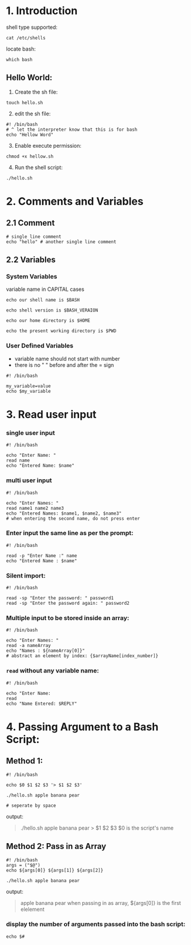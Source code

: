 # 1. Introduction
shell type supported:  
```
cat /etc/shells 
```

locate bash: 
```
which bash
```

## Hello World: 

1. Create the sh file: 
```
touch hello.sh 
```

2. edit the sh file: 
```
#! /bin/bash 
# ^ let the interpreter know that this is for bash 
echo "Hellow Word"
```

3. Enable execute permission: 
```
chmod +x hellow.sh 
```

4. Run the shell script: 
```
./hello.sh
```

# 2. Comments and Variables
## 2.1 Comment 

```
# single line comment 
echo "hello" # another single line comment
```

## 2.2 Variables 

### System Variables 
variable name in CAPITAL cases 

```
echo our shell name is $BASH 
```

```
echo shell version is $BASH_VERAION
```

```
echo our home directory is $HOME
```

```
echo the present working directory is $PWD 
```


### User Defined Variables 

 - variable name should not start with number 
 - there is no " " before and after the = sign 
 
```
#! /bin/bash 

my_variable=value 
echo $my_variable
```

# 3. Read user input 

### single user input 
```
#! /bin/bash 

echo "Enter Name: "
read name
echo "Entered Name: $name" 
```

### multi user input 
```
#! /bin/bash 

echo "Enter Names: "
read name1 name2 name3
echo "Entered Names: $name1, $name2, $name3" 
# when entering the second name, do not press enter 
```

### Enter input the same line as per the prompt: 
```
#! /bin/bash 

read -p "Enter Name :" name
echo "Entered Name : $name"
```

### Silent import: 
```
#! /bin/bash 

read -sp "Enter the password: " password1
read -sp "Enter the password again: " password2
```

### Multiple input to be stored inside an array: 
```
#! /bin/bash 

echo "Enter Names: "
read -a nameArray
echo "Names : ${nameArray[0]}" 
# abstract an element by index: {$arrayName[index_number]}
```

### `read` without any variable name: 
```
#! /bin/bash 

echo "Enter Name: 
read 
echo "Name Entered: $REPLY" 
```

# 4. Passing Argument to a Bash Script: 

## Method 1: 
```
#! /bin/bash 

echo $0 $1 $2 $3 '> $1 $2 $3'
```

```
./hello.sh apple banana pear 

# seperate by space 
```
output: 
> ./hello.sh apple banana pear > $1 $2 $3 
> $0 is the script's name 

## Method 2: Pass in as Array

```
#! /bin/bash 
args = ("$@") 
echo ${args[0]} ${args[1]} ${args[2]}
```

```
./hello.sh apple banana pear 
```
output: 
> apple banana pear
> when passing in as array, ${args[0]} is the first elelement 

### display the number of arguments passed into the bash script: 
```
echo $#
```

